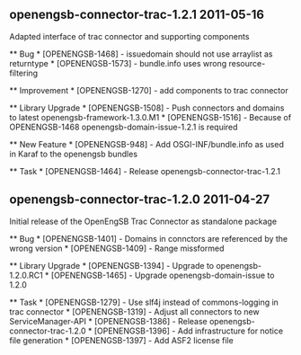 openengsb-connector-trac-1.2.1 2011-05-16
---------------------------------------------------------------------

Adapted interface of trac connector and supporting components

** Bug
    * [OPENENGSB-1468] - issuedomain should not use arraylist as returntype
    * [OPENENGSB-1573] - bundle.info uses wrong resource-filtering

** Improvement
    * [OPENENGSB-1270] - add components to trac connector

** Library Upgrade
    * [OPENENGSB-1508] - Push connectors and domains to latest openengsb-framework-1.3.0.M1
    * [OPENENGSB-1516] - Because of OPENENGSB-1468 openengsb-domain-issue-1.2.1 is required

** New Feature
    * [OPENENGSB-948] - Add OSGI-INF/bundle.info as used in Karaf to the openengsb bundles

** Task
    * [OPENENGSB-1464] - Release openengsb-connector-trac-1.2.1


openengsb-connector-trac-1.2.0 2011-04-27
---------------------------------------------------------------------

Initial release of the OpenEngSB Trac Connector as standalone package

** Bug
    * [OPENENGSB-1401] - Domains in connctors are referenced by the wrong version
    * [OPENENGSB-1409] - Range missformed

** Library Upgrade
    * [OPENENGSB-1394] - Upgrade to openengsb-1.2.0.RC1
    * [OPENENGSB-1465] - Upgrade openengsb-domain-issue to 1.2.0

** Task
    * [OPENENGSB-1279] - Use slf4j instead of commons-logging in trac connector
    * [OPENENGSB-1319] - Adjust all connectors to new ServiceManager-API
    * [OPENENGSB-1386] - Release openengsb-connector-trac-1.2.0
    * [OPENENGSB-1396] - Add infrastructure for notice file generation
    * [OPENENGSB-1397] - Add ASF2 license file

